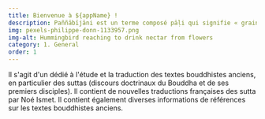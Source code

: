 ```yaml
---
title: Bienvenue à ${appName} !
description: Paññābījāni est un terme composé pāḷi qui signifie « graines de sagesse ».
img: pexels-philippe-donn-1133957.png
img-alt: Hummingbird reaching to drink nectar from flowers
category: 1. General
order: 1
---
```


Il s'agit d'un dédié à l'étude et la traduction des textes bouddhistes anciens, en particulier des suttas (discours doctrinaux du Bouddha et de ses premiers disciples). Il contient de nouvelles traductions françaises des sutta par Noé Ismet. Il contient également diverses informations de références sur les textes bouddhistes anciens.
